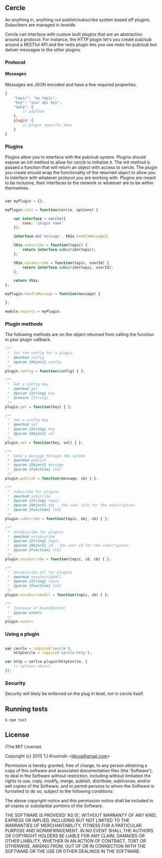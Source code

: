 ## Cercle

An anything in, anything out publish/subscribe system based off plugins. Subscibers are managed in leveldb.

Cercle can interface with custom built plugins that are an abstraction around a protocol. For instance, the HTTP plugin let's you create pub/sub around a RESTful API and the redis plugin lets you use redis for pub/sub but deliver messages to the other plugins.

### Protocol

#### Messages

Messages are JSON encoded and have a few required properties.

```javascript
{
	"topic": "my topic",
	"key": "your api key",
	"data": {
		// payload
	},
	plugin: {
		// plugin specific data
	}
}
```

### Plugins

Plugins allow you to interface with the pub/sub system. Plugins should expose an init method to allow for cercle to initialize it. The init method is passed a function that will return an object with access to cercle. The plugin you create should wrap the functionality of the returned object to allow you to interface with whatever protocol you are working with. Plugins are meant to be inclusive, their interfaces to the network or whatever are to be within themselves. 

```javascript

var myPlugin = {};

myPlugin.init = function(cercle, options) {

	var interface = cercle({
		name: 'plugin name'
	});

	interface.on('message', this.handleMessage);

	this.subscribe = function(topic) {
		return interface.subscribe(topic);
	};

	this.unsubscribe = function(topic, userId) {
		return interface.subscribe(topic, userId);
	};

	return this;
};

myPlugin.handleMessage = function(message) {

};

module.exports = myPlugin;
```

### Plugin methods

The following methods are on the object returned from calling the function in your plugin callback.

```javascript
/**
 *	Set the config for a plugin
 *	@method config
 *	@param {Object} config
 */
plugin.config = function(config) { };

/**
 *	Get a config key
 *	@method get
 *	@param {String} key
 *	@return {String}
 */
plugin.get = function(key) { };

/**
 *	Set a config key
 *	@method set
 *	@param {String} key
 *	@param {Object} val
 */
plugin.set = function(key, val) { };

/**
 *	Send a message through the system
 *	@method publish
 *	@param {Object} message
 *	@param {Function} [cb]
 */
plugin.publish = function(message, cb) { };

/**
 *	Subscribe for plugins
 *	@method subscribe
 *	@param {String} topic
 *	@param {Object} obj - the user info for the subscription
 *	@param {Function} [cb]
 */
plugin.subscribe = function(topic, obj, cb) { };

/**
 *	Unsubscribe for plugins
 *	@method unsubscribe
 *	@param {String} topic
 *	@param {Object} id - the user id for the subscription
 *	@param {Function} [cb]
 */
plugin.unsubscribe = function(topic, id, cb) { };

/**
 *	Unsubscribe all for plugins
 *	@method unsubscribeAll
 *	@param {String} topic
 *	@param {Function} [cb]
 */
plugin.unsubscribeAll = function(topic, cb) { };

/**
 *	Instance of EventEmitter
 *	@param events
 */
plugin.events

```

### Using a plugin

```javascript

var cercle = require('cercle'),
	httpCercle = require('cercle-http');

var http = cerlce.plugin(httpCercle, {
	// options object
});

```

### Security

Security will likely be enforced on the plug in level, not in cercle itself.

## Running tests

`$ npm test`

## License

(The MIT License)

Copyright (c) 2013 TJ Krusinski &lt;tjkrus@gmail.com&gt;

Permission is hereby granted, free of charge, to any person obtaining
a copy of this software and associated documentation files (the
'Software'), to deal in the Software without restriction, including
without limitation the rights to use, copy, modify, merge, publish,
distribute, sublicense, and/or sell copies of the Software, and to
permit persons to whom the Software is furnished to do so, subject to
the following conditions:

The above copyright notice and this permission notice shall be
included in all copies or substantial portions of the Software.

THE SOFTWARE IS PROVIDED 'AS IS', WITHOUT WARRANTY OF ANY KIND,
EXPRESS OR IMPLIED, INCLUDING BUT NOT LIMITED TO THE WARRANTIES OF
MERCHANTABILITY, FITNESS FOR A PARTICULAR PURPOSE AND NONINFRINGEMENT.
IN NO EVENT SHALL THE AUTHORS OR COPYRIGHT HOLDERS BE LIABLE FOR ANY
CLAIM, DAMAGES OR OTHER LIABILITY, WHETHER IN AN ACTION OF CONTRACT,
TORT OR OTHERWISE, ARISING FROM, OUT OF OR IN CONNECTION WITH THE
SOFTWARE OR THE USE OR OTHER DEALINGS IN THE SOFTWARE.

